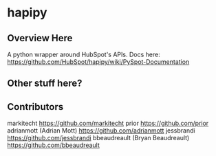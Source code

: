 hapipy
======

Overview Here
-------------


A python wrapper around HubSpot's APIs.  Docs here:
<a href="https://github.com/HubSpot/hapipy/wiki/PySpot-Documentation">https://github.com/HubSpot/hapipy/wiki/PySpot-Documentation</a>


Other stuff here?
-----------------


Contributors
------------
markitecht https://github.com/markitecht
prior https://github.com/prior
adrianmott (Adrian Mott) https://github.com/adrianmott
jessbrandi https://github.com/jessbrandi
bbeaudreault (Bryan Beaudreault) https://github.com/bbeaudreault






